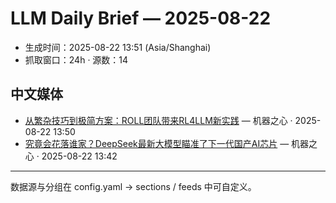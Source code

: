 # LLM Daily Brief — 2025-08-22

- 生成时间：2025-08-22 13:51 (Asia/Shanghai)
- 抓取窗口：24h · 源数：14


## 中文媒体

- [从繁杂技巧到极简方案：ROLL团队带来RL4LLM新实践](https://www.jiqizhixin.com/articles/2025-08-22-3) — 机器之心 · 2025-08-22 13:50
- [究竟会花落谁家？DeepSeek最新大模型瞄准了下一代国产AI芯片](https://www.jiqizhixin.com/articles/2025-08-22-2) — 机器之心 · 2025-08-22 13:42

---
数据源与分组在 config.yaml → sections / feeds 中可自定义。